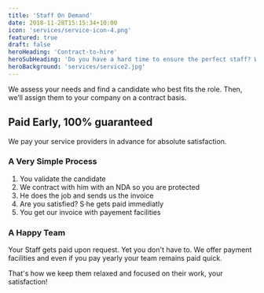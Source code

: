 ```yaml
---
title: 'Staff On Demand'
date: 2018-11-28T15:15:34+10:00
icon: 'services/service-icon-4.png'
featured: true
draft: false
heroHeading: 'Contract-to-hire'
heroSubHeading: 'Do you have a hard time to ensure the perfect staff? We get you covered.'
heroBackground: 'services/service2.jpg'
---
```


We assess your needs and find a candidate who best fits the role. Then, we’ll assign them to your company on a contract basis.


## Paid Early, 100% guaranteed

We pay your service providers in advance for absolute satisfaction.

### A Very Simple Process

1. You validate the candidate
2. We contract with him with an NDA so you are protected
3. He does the job and sends us the invoice
4. Are you satisfied? S·he gets paid immediatly
5. You get our invoice with payement facilities

### A Happy Team

Your Staff gets paid upon request. Yet you don't have to.
We offer payment facilities and even if you pay yearly your team remains paid quick.

That's how we keep them relaxed and focused on their work, your satisfaction!
